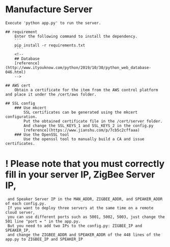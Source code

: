# Manufacture Server
	Execute 'python app.py' to run the server.

	## requirement
		Enter the following command to install the dependency.
		```
		pip install -r requirements.txt
		 ```
		<!--
		## Database
		[reference](http://www.ityouknow.com/python/2019/10/30/python_web_database-046.html)
		-->

	## AWS cert
		Obtain a certificate for the item from the AWS control platform and place it under the /cert/aws folder.

	## SSL config 
		### Use mkcert
			SSL certificates can be generated using the mkcert configuration. 
			Put the obtained certificate file in the /cert/server folder.
			And change the SSL_KEYS_1 and SSL_KEYS_2 in the config.py
			[reference](https://www.jianshu.com/p/7cb5c2cffaaa)
		### Use the OpenSSL tool
			Use the openssl tool to manually build a CA and issue certificates.
			
# !  Please note that you must correctly fill in your server IP, ZigBee Server IP, 
	 and Speaker Server IP in the MAN_ADDR, ZIGBEE_ADDR, and SPEAKER_ADDR of each config.py.
	 If you want to deploy three servers at the same time on a remote cloud server, 
	 you can use different ports such as 5001, 5002, 5003, just change the 501 line "port = " in the app.py.
	 But you need to add two IPs to the config.py: ZIGBEE_IP and SPEAKER_IP, 
	 and change the ZIGBEE_ADDR and SPEAKER_ADDR of the 448 lines of the app.py to ZIGBEE_IP and SPEAKER_IP
